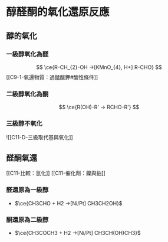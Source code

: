 # 醇醛酮的氧化還原反應
## 醇的氧化

### 一級醇氧化為醛
$$
\ce{R-CH_{2}-OH ->[KMnO_{4}, H+] R-CHO}
$$
[[C9-1-氧還物質：過錳酸鉀#酸性條件]]
### 二級醇氧化為酮
$$
\ce{R(OH)-R' -> RCHO-R'}
$$
### 三級醇不氧化
![[C11-D-三級取代基與氧化]]
## 醛酮氧還
[[C11-比較：氫化]]
[[C11-催化劑：鎳與鉑]]
### 醛還原為一級醇
- $\ce{CH3CHO + H2 ->[Ni/Pt] CH3CH2OH}$
### 酮還原為二級醇
- $\ce{CH3COCH3 + H2 ->[Ni/Pt] CH3CH(OH)CH3}$